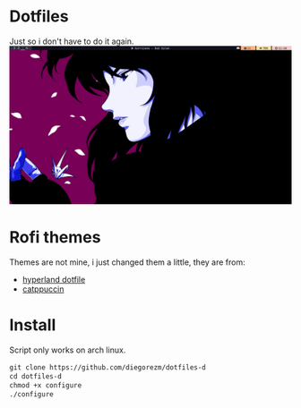 # Dotfiles
Just so i don't have to do it again.
![qtile print](qtilescreen.png)

# Rofi themes
Themes are not mine, i just changed them a little, they are from:
  - [hyperland dotfile](https://github.com/linuxmobile/hyprland-dots/blob/main/.config/rofi/global/rofi.rasi)
  - [catppuccin](https://github.com/catppuccin/rofi)

# Install
Script only works on arch linux.

```
git clone https://github.com/diegorezm/dotfiles-d
cd dotfiles-d
chmod +x configure
./configure
```
